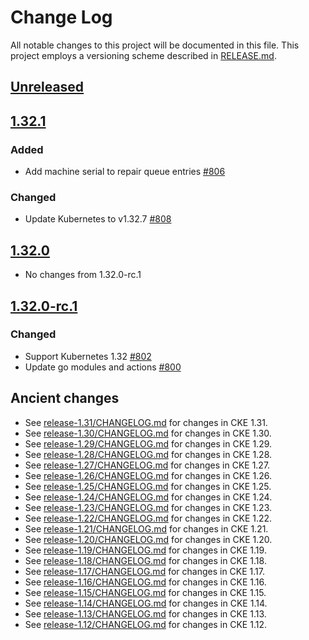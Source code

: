 # Change Log

All notable changes to this project will be documented in this file.
This project employs a versioning scheme described in [RELEASE.md](RELEASE.md#versioning).


## [Unreleased]

## [1.32.1]

### Added

- Add machine serial to repair queue entries [#806](https://github.com/cybozu-go/cke/pull/806)

### Changed

- Update Kubernetes to v1.32.7 [#808](https://github.com/cybozu-go/cke/pull/808)

## [1.32.0]

- No changes from 1.32.0-rc.1

## [1.32.0-rc.1]

### Changed

- Support Kubernetes 1.32 [#802](https://github.com/cybozu-go/cke/pull/802)
- Update go modules and actions [#800](https://github.com/cybozu-go/cke/pull/800)

## Ancient changes

- See [release-1.31/CHANGELOG.md](https://github.com/cybozu-go/cke/blob/release-1.31/CHANGELOG.md) for changes in CKE 1.31.
- See [release-1.30/CHANGELOG.md](https://github.com/cybozu-go/cke/blob/release-1.30/CHANGELOG.md) for changes in CKE 1.30.
- See [release-1.29/CHANGELOG.md](https://github.com/cybozu-go/cke/blob/release-1.29/CHANGELOG.md) for changes in CKE 1.29.
- See [release-1.28/CHANGELOG.md](https://github.com/cybozu-go/cke/blob/release-1.28/CHANGELOG.md) for changes in CKE 1.28.
- See [release-1.27/CHANGELOG.md](https://github.com/cybozu-go/cke/blob/release-1.27/CHANGELOG.md) for changes in CKE 1.27.
- See [release-1.26/CHANGELOG.md](https://github.com/cybozu-go/cke/blob/release-1.26/CHANGELOG.md) for changes in CKE 1.26.
- See [release-1.25/CHANGELOG.md](https://github.com/cybozu-go/cke/blob/release-1.25/CHANGELOG.md) for changes in CKE 1.25.
- See [release-1.24/CHANGELOG.md](https://github.com/cybozu-go/cke/blob/release-1.24/CHANGELOG.md) for changes in CKE 1.24.
- See [release-1.23/CHANGELOG.md](https://github.com/cybozu-go/cke/blob/release-1.23/CHANGELOG.md) for changes in CKE 1.23.
- See [release-1.22/CHANGELOG.md](https://github.com/cybozu-go/cke/blob/release-1.22/CHANGELOG.md) for changes in CKE 1.22.
- See [release-1.21/CHANGELOG.md](https://github.com/cybozu-go/cke/blob/release-1.21/CHANGELOG.md) for changes in CKE 1.21.
- See [release-1.20/CHANGELOG.md](https://github.com/cybozu-go/cke/blob/release-1.20/CHANGELOG.md) for changes in CKE 1.20.
- See [release-1.19/CHANGELOG.md](https://github.com/cybozu-go/cke/blob/release-1.19/CHANGELOG.md) for changes in CKE 1.19.
- See [release-1.18/CHANGELOG.md](https://github.com/cybozu-go/cke/blob/release-1.18/CHANGELOG.md) for changes in CKE 1.18.
- See [release-1.17/CHANGELOG.md](https://github.com/cybozu-go/cke/blob/release-1.17/CHANGELOG.md) for changes in CKE 1.17.
- See [release-1.16/CHANGELOG.md](https://github.com/cybozu-go/cke/blob/release-1.16/CHANGELOG.md) for changes in CKE 1.16.
- See [release-1.15/CHANGELOG.md](https://github.com/cybozu-go/cke/blob/release-1.15/CHANGELOG.md) for changes in CKE 1.15.
- See [release-1.14/CHANGELOG.md](https://github.com/cybozu-go/cke/blob/release-1.14/CHANGELOG.md) for changes in CKE 1.14.
- See [release-1.13/CHANGELOG.md](https://github.com/cybozu-go/cke/blob/release-1.13/CHANGELOG.md) for changes in CKE 1.13.
- See [release-1.12/CHANGELOG.md](https://github.com/cybozu-go/cke/blob/release-1.12/CHANGELOG.md) for changes in CKE 1.12.

[Unreleased]: https://github.com/cybozu-go/cke/compare/v1.32.1...HEAD
[1.32.1]: https://github.com/cybozu-go/cke/compare/v1.32.0...v1.32.1
[1.32.0]: https://github.com/cybozu-go/cke/compare/v1.32.0-rc.1...v1.32.0
[1.32.0-rc.1]: https://github.com/cybozu-go/cke/compare/v1.31.1...v1.32.0-rc.1
